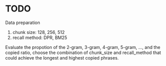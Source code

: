 # TODO

Data preparation
1. chunk size: 128, 256, 512
2. recall method: DPR, BM25

Evaluate the propotion of the 2-gram, 3-gram, 4-gram, 5-gram, ..., and the copied ratio, choose the combination of chunk_size and recall_method that could achieve the longest and highest copied phrases.
